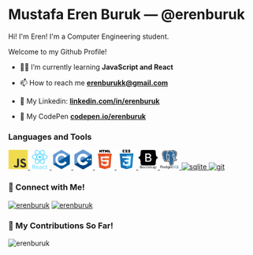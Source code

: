 # Mustafa Eren Buruk &mdash; @erenburuk

Hi! I'm Eren! I'm a Computer Engineering student.

Welcome to my Github Profile!

- 👨‍💻 I’m currently learning **JavaScript and React**

- 📫 How to reach me **[erenburukk@gmail.com](erenburukk@gmail.com)**

- 💼 My Linkedin: **[linkedin.com/in/erenburuk](https://linkedin.com/in/erenburuk)**

- 💫 My CodePen **[codepen.io/erenburuk](https://codepen.io/erenburuk)**

### Languages and Tools

<p  align="left">
<a  href="https://developer.mozilla.org/en-US/docs/Web/JavaScript"  target="_blank"  rel="noreferrer"> <img  src="https://raw.githubusercontent.com/devicons/devicon/master/icons/javascript/javascript-original.svg"  alt="javascript"  width="40"  height="40"/> </a>
<a  href="https://reactjs.org/"  target="_blank"  rel="noreferrer"> <img  src="https://raw.githubusercontent.com/devicons/devicon/master/icons/react/react-original-wordmark.svg"  alt="react"  width="40"  height="40"/> </a>
<a  href="https://www.cprogramming.com/"  target="_blank"  rel="noreferrer"> <img  src="https://raw.githubusercontent.com/devicons/devicon/master/icons/c/c-original.svg"  alt="c"  width="40"  height="40"/> </a>
<a  href="https://www.w3schools.com/cpp/"  target="_blank"  rel="noreferrer"> <img src="https://raw.githubusercontent.com/devicons/devicon/master/icons/cplusplus/cplusplus-original.svg"  alt="cplusplus"  width="40"  height="40"/> </a><a  href="https://www.w3.org/html/"  target="_blank"  rel="noreferrer"> <img  src="https://raw.githubusercontent.com/devicons/devicon/master/icons/html5/html5-original-wordmark.svg"  alt="html5"  width="40"  height="40"/> </a><a  href="https://www.w3schools.com/css/"  target="_blank"  rel="noreferrer"> <img  src="https://raw.githubusercontent.com/devicons/devicon/master/icons/css3/css3-original-wordmark.svg"  alt="css3"  width="40"  height="40"/> </a><a  href="https://getbootstrap.com"  target="_blank"  rel="noreferrer"> <img  src="https://raw.githubusercontent.com/devicons/devicon/master/icons/bootstrap/bootstrap-plain-wordmark.svg"  alt="bootstrap"  width="40"  height="40"/> </a>
<a  href="https://www.postgresql.org"  target="_blank"  rel="noreferrer"> <img  src="https://raw.githubusercontent.com/devicons/devicon/master/icons/postgresql/postgresql-original-wordmark.svg"  alt="postgresql"  width="40"  height="40"/> </a>
<a  href="https://www.sqlite.org/"  target="_blank"  rel="noreferrer"> <img  src="https://www.vectorlogo.zone/logos/sqlite/sqlite-icon.svg"  alt="sqlite"  width="40"  height="40"/> </a>
<a  href="https://git-scm.com/"  target="_blank"  rel="noreferrer"> <img src="https://www.vectorlogo.zone/logos/git-scm/git-scm-icon.svg"  alt="git"  width="40"  height="40"/> </a></p>

### 📮 Connect with Me!

<p  align="left">
<a  href="https://codepen.io/erenburuk"  target="blank"><img  align="center"  src="https://raw.githubusercontent.com/rahuldkjain/github-profile-readme-generator/master/src/images/icons/Social/codepen.svg"  alt="erenburuk"  height="30"  width="40" /></a>
<a  href="https://linkedin.com/in/erenburuk"  target="blank"><img  align="center"  src="https://raw.githubusercontent.com/rahuldkjain/github-profile-readme-generator/master/src/images/icons/Social/linked-in-alt.svg"  alt="erenburuk"  height="30"  width="40" /></a>
</p>

### 🌱 My Contributions So Far!

<p>&nbsp;<img  align="left"  src="https://github-readme-stats.vercel.app/api?username=erenburuk&show_icons=true&locale=en"  alt="erenburuk" /></p>
